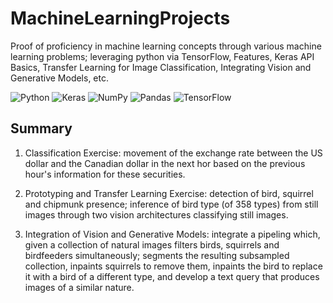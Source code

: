 # MachineLearningProjects

Proof of proficiency in machine learning concepts through various machine learning problems; leveraging python via TensorFlow, Features, Keras API Basics, Transfer Learning for Image Classification, Integrating Vision and Generative Models, etc.


![Python](https://img.shields.io/badge/python-3670A0?style=for-the-badge&logo=python&logoColor=ffdd54) ![Keras](https://img.shields.io/badge/Keras-%23D00000.svg?style=for-the-badge&logo=Keras&logoColor=white) ![NumPy](https://img.shields.io/badge/numpy-%23013243.svg?style=for-the-badge&logo=numpy&logoColor=white) ![Pandas](https://img.shields.io/badge/pandas-%23150458.svg?style=for-the-badge&logo=pandas&logoColor=white) ![TensorFlow](https://img.shields.io/badge/TensorFlow-%23FF6F00.svg?style=for-the-badge&logo=TensorFlow&logoColor=white)


## Summary

1. Classification Exercise: movement of the exchange rate between the US dollar and the Canadian dollar in the next hor based  on the previous hour's information for these securities.

2. Prototyping and Transfer Learning Exercise: detection of bird, squirrel and chipmunk presence; inference of bird type (of 358 types) from still images through two vision architectures classifying still images.

3. Integration of Vision and Generative Models: integrate a pipeling which, given a collection of natural images filters birds, squirrels and birdfeeders simultaneously; segments the resulting subsampled collection, inpaints squirrels to remove them, inpaints the bird to replace it with a bird of a different type, and develop a text query that produces images of a similar nature.

